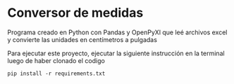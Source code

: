 # Conversor de medidas

Programa creado en Python con Pandas y OpenPyXl que leé archivos excel y convierte las unidades en centímetros a pulgadas

Para ejecutar este proyecto, ejecutar la siguiente instrucción en la terminal luego de haber clonado el codigo

```
pip install -r requirements.txt
```
